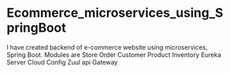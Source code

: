 # Ecommerce_microservices_using_SpringBoot

I have created backend of e-commerce website using microservices, Spring Boot.
Modules are
Store
Order
Customer
Product
Inventory
Eureka Server
Cloud Config
Zuul api Gateway
